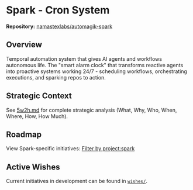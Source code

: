 # Spark - Cron System

**Repository:** [namastexlabs/automagik-spark](https://github.com/namastexlabs/automagik-spark)

## Overview

Temporal automation system that gives AI agents and workflows autonomous life. The "smart alarm clock" that transforms reactive agents into proactive systems working 24/7 - scheduling workflows, orchestrating executions, and sparking repos to action.

## Strategic Context

See [5w2h.md](5w2h.md) for complete strategic analysis (What, Why, Who, When, Where, How, How Much).

## Roadmap

View Spark-specific initiatives: [Filter by project:spark](https://github.com/orgs/namastexlabs/projects/9?filterQuery=label%3Aproject%3Aspark)

## Active Wishes

Current initiatives in development can be found in [`wishes/`](wishes/).
